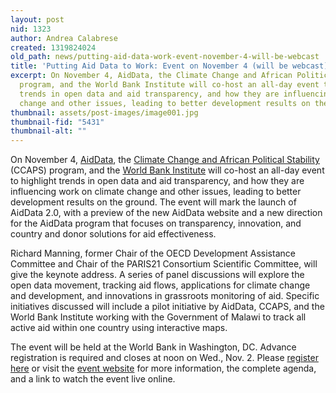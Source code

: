 ```yaml
---
layout: post
nid: 1323
author: Andrea Calabrese
created: 1319824024
old_path: news/putting-aid-data-work-event-november-4-will-be-webcast
title: 'Putting Aid Data to Work: Event on November 4 (will be webcast)'
excerpt: On November 4, AidData, the Climate Change and African Political Stability (CCAPS)
  program, and the World Bank Institute will co-host an all-day event to highlight
  trends in open data and aid transparency, and how they are influencing work on climate
  change and other issues, leading to better development results on the ground.
thumbnail: assets/post-images/image001.jpg
thumbnail-fid: "5431"
thumbnail-alt: ""
---
```


On November 4, [AidData](http://www.aiddata.org/ "AidData Portal"), the [Climate Change and African Political Stability](http://ccaps.strausscenter.org/ "CCAPS") (CCAPS) program, and the [World Bank Institute](http://wbi.worldbank.org/ "World Bank Institute") will co-host an all-day event to highlight trends in open data and aid transparency, and how they are influencing work on climate change and other issues, leading to better development results on the ground. The event will mark the launch of AidData 2.0, with a preview of the new AidData website and a new direction for the AidData program that focuses on transparency, innovation, and country and donor solutions for aid effectiveness.

Richard Manning, former Chair of the OECD Development Assistance Committee and Chair of the PARIS21 Consortium Scientific Committee, will give the keynote address. A series of panel discussions will explore the open data movement, tracking aid flows, applications for climate change and development, and innovations in grassroots monitoring of aid. Specific initiatives discussed will include a pilot initiative by AidData, CCAPS, and the World Bank Institute working with the Government of Malawi to track all active aid within one country using interactive maps.

The event will be held at the World Bank in Washington, DC. Advance registration is required and closes at noon on Wed., Nov. 2. Please [register here](http://www.eventbrite.com/event/2251598592 "Event Registration") or visit the [event website](http://open.aiddata.org/content/index/events "Event Website") for more information, the complete agenda, and a link to watch the event live online.
